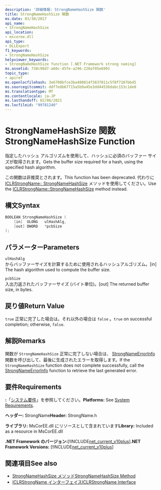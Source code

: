 ```yaml
---
description: '詳細情報: StrongNameHashSize 関数'
title: StrongNameHashSize 関数
ms.date: 03/30/2017
api_name:
- StrongNameHashSize
api_location:
- mscoree.dll
api_type:
- DLLExport
f1_keywords:
- StrongNameHashSize
helpviewer_keywords:
- StrongNameHashSize function [.NET Framework strong naming]
ms.assetid: 738c98d7-a60c-45fe-a296-220af05e6991
topic_type:
- apiref
ms.openlocfilehash: 3e6700bfce3ba480814f3837011c5f8f7107bbd5
ms.sourcegitcommit: ddf7edb67715a5b9a45e3dd44536dabc153c1de0
ms.translationtype: MT
ms.contentlocale: ja-JP
ms.lasthandoff: 02/06/2021
ms.locfileid: "99781240"
---
```

# <a name="strongnamehashsize-function"></a><span data-ttu-id="0eeac-103">StrongNameHashSize 関数</span><span class="sxs-lookup"><span data-stu-id="0eeac-103">StrongNameHashSize Function</span></span>

<span data-ttu-id="0eeac-104">指定したハッシュ アルゴリズムを使用して、ハッシュに必須のバッファー サイズが取得されます。</span><span class="sxs-lookup"><span data-stu-id="0eeac-104">Gets the buffer size required for a hash, using the specified hash algorithm.</span></span>  
  
 <span data-ttu-id="0eeac-105">この関数は非推奨とされます。</span><span class="sxs-lookup"><span data-stu-id="0eeac-105">This function has been deprecated.</span></span> <span data-ttu-id="0eeac-106">代わりに [ICLRStrongName:: StrongNameHashSize](../hosting/iclrstrongname-strongnamehashsize-method.md) メソッドを使用してください。</span><span class="sxs-lookup"><span data-stu-id="0eeac-106">Use the [ICLRStrongName::StrongNameHashSize](../hosting/iclrstrongname-strongnamehashsize-method.md) method instead.</span></span>  
  
## <a name="syntax"></a><span data-ttu-id="0eeac-107">構文</span><span class="sxs-lookup"><span data-stu-id="0eeac-107">Syntax</span></span>  
  
```cpp  
BOOLEAN StrongNameHashSize (  
    [in]  ULONG   ulHashAlg,  
    [out] DWORD   *pcbSize  
);  
```  
  
## <a name="parameters"></a><span data-ttu-id="0eeac-108">パラメーター</span><span class="sxs-lookup"><span data-stu-id="0eeac-108">Parameters</span></span>  

 `ulHashAlg`  
 <span data-ttu-id="0eeac-109">からバッファーサイズを計算するために使用されるハッシュアルゴリズム。</span><span class="sxs-lookup"><span data-stu-id="0eeac-109">[in] The hash algorithm used to compute the buffer size.</span></span>  
  
 `pcbSize`  
 <span data-ttu-id="0eeac-110">入出力返されたバッファーサイズ (バイト単位)。</span><span class="sxs-lookup"><span data-stu-id="0eeac-110">[out] The returned buffer size, in bytes.</span></span>  
  
## <a name="return-value"></a><span data-ttu-id="0eeac-111">戻り値</span><span class="sxs-lookup"><span data-stu-id="0eeac-111">Return Value</span></span>  

 <span data-ttu-id="0eeac-112">`true` 正常に完了した場合は。それ以外の場合は `false` 。</span><span class="sxs-lookup"><span data-stu-id="0eeac-112">`true` on successful completion; otherwise, `false`.</span></span>  
  
## <a name="remarks"></a><span data-ttu-id="0eeac-113">解説</span><span class="sxs-lookup"><span data-stu-id="0eeac-113">Remarks</span></span>  

 <span data-ttu-id="0eeac-114">関数が `StrongNameHashSize` 正常に完了しない場合は、 [StrongNameErrorInfo](strongnameerrorinfo-function.md) 関数を呼び出して、最後に生成されたエラーを取得します。</span><span class="sxs-lookup"><span data-stu-id="0eeac-114">If the `StrongNameHashSize` function does not complete successfully, call the [StrongNameErrorInfo](strongnameerrorinfo-function.md) function to retrieve the last generated error.</span></span>  
  
## <a name="requirements"></a><span data-ttu-id="0eeac-115">要件</span><span class="sxs-lookup"><span data-stu-id="0eeac-115">Requirements</span></span>  

 <span data-ttu-id="0eeac-116">**:**「[システム要件](../../get-started/system-requirements.md)」を参照してください。</span><span class="sxs-lookup"><span data-stu-id="0eeac-116">**Platforms:** See [System Requirements](../../get-started/system-requirements.md).</span></span>  
  
 <span data-ttu-id="0eeac-117">**ヘッダー:** StrongName</span><span class="sxs-lookup"><span data-stu-id="0eeac-117">**Header:** StrongName.h</span></span>  
  
 <span data-ttu-id="0eeac-118">**ライブラリ:** MsCorEE.dll にリソースとして含まれています</span><span class="sxs-lookup"><span data-stu-id="0eeac-118">**Library:** Included as a resource in MsCorEE.dll</span></span>  
  
 <span data-ttu-id="0eeac-119">**.NET Framework のバージョン:**[!INCLUDE[net_current_v10plus](../../../../includes/net-current-v10plus-md.md)]</span><span class="sxs-lookup"><span data-stu-id="0eeac-119">**.NET Framework Versions:** [!INCLUDE[net_current_v10plus](../../../../includes/net-current-v10plus-md.md)]</span></span>  
  
## <a name="see-also"></a><span data-ttu-id="0eeac-120">関連項目</span><span class="sxs-lookup"><span data-stu-id="0eeac-120">See also</span></span>

- [<span data-ttu-id="0eeac-121">StrongNameHashSize メソッド</span><span class="sxs-lookup"><span data-stu-id="0eeac-121">StrongNameHashSize Method</span></span>](../hosting/iclrstrongname-strongnamehashsize-method.md)
- [<span data-ttu-id="0eeac-122">ICLRStrongName インターフェイス</span><span class="sxs-lookup"><span data-stu-id="0eeac-122">ICLRStrongName Interface</span></span>](../hosting/iclrstrongname-interface.md)
